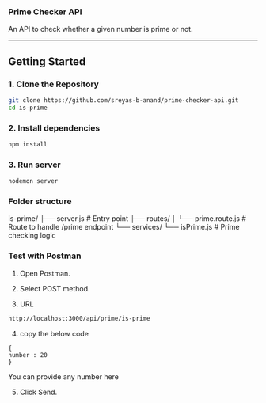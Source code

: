 ### Prime Checker API

An API to check whether a given number is prime or not.

---

## Getting Started

### 1. Clone the Repository

```bash
git clone https://github.com/sreyas-b-anand/prime-checker-api.git
cd is-prime
```

### 2. Install dependencies
```bash
npm install
```
### 3. Run server
```bash
nodemon server
```


### Folder structure
is-prime/
├── server.js               # Entry point
├── routes/
│   └── prime.route.js      # Route to handle /prime endpoint
└── services/
    └── isPrime.js          # Prime checking logic


### Test with Postman
 1. Open Postman.

 2. Select POST method.

 3. URL
  ```bash
  http://localhost:3000/api/prime/is-prime
  ```
 4. copy the below code
 ```
{
number : 20
}
```
You can provide any number here

 5. Click Send.

